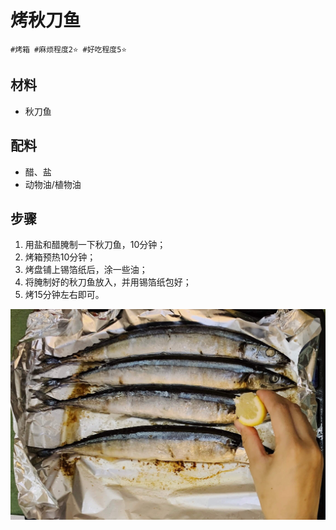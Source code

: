# 烤秋刀鱼

```
#烤箱 #麻烦程度2⭐️ #好吃程度5⭐️
```

## 材料

- 秋刀鱼

## 配料

- 醋、盐
- 动物油/植物油

## 步骤

1. 用盐和醋腌制一下秋刀鱼，10分钟；
2. 烤箱预热10分钟；
3. 烤盘铺上锡箔纸后，涂一些油；
4. 将腌制好的秋刀鱼放入，并用锡箔纸包好；
5. 烤15分钟左右即可。

![](../_images/qiudaoyu.jpg ':loading=lazy')
